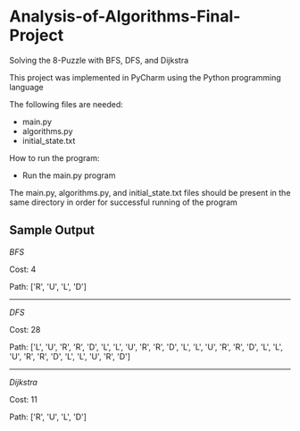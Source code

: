 # Analysis-of-Algorithms-Final-Project
Solving the 8-Puzzle with BFS, DFS, and Dijkstra 

This project was implemented in PyCharm using the Python programming language

The following files are needed:
  - main.py
  - algorithms.py
  - initial_state.txt

How to run the program:
  - Run the main.py program
  
   The main.py, algorithms.py, and initial_state.txt files should be present in the same directory in order for successful running of the program 
    
Sample Output 
--------------------

*BFS*

Cost: 4

Path: ['R', 'U', 'L', 'D']

-------

*DFS*

Cost: 28

Path: ['L', 'U', 'R', 'R', 'D', 'L', 'L', 'U', 'R', 'R', 'D', 'L', 'L', 'U', 'R', 'R', 'D', 'L', 'L', 'U', 'R', 'R', 'D', 'L', 'L', 'U', 'R', 'D']

------

*Dijkstra*

Cost: 11

Path: ['R', 'U', 'L', 'D']
